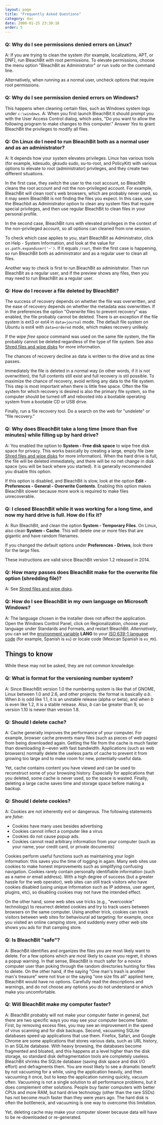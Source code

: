 ```yaml
---
layout: page
title: "Frequently Asked Questions"
category: doc
date: 2000-01-25 23:30:16
order: 5
---
```


### Q: Why do I see permissions denied errors on Linux?
A: If you are trying to clean the system (for example, localizations, APT, or DNF), run BleachBit with root permissions. To elevate permissions, choose the menu option "BleachBit as Administrator" _or_ run <tt>sudo</tt> on the command line.

Alternatively, when running as a normal user, uncheck options that require root permissions.

### Q: Why do I see permission denied errors on Windows?
This happens when cleaning certain files, such as Windows system logs under ``c:\windows``.
A: When you first launch BleachBit it should prompt you with the User Access Control dialog, which asks, "Do you want to allow the following program to make changes to this computer." Answer *Yes* to grant BleachBit the privileges to modify all files.

### Q: On Linux do I need to run BleachBit both as a normal user and as an administrator?
A: It depends how your system elevates privileges. Linux has various tools (for example, kdesudo, gksudo sudo, su-to-root, and PolicyKit) with various options to elevate to root (administrator) privileges, and they create two different situations.

In the first case, they switch the user to the root account, so BleachBit cleans the root account and not the non-privileged account. For example, BleachBit will clean root's web browsers, which are probably never used, so it may seem BleachBit is not finding the files you expect. In this case, use the Bleachbit as Administrator option to clean any system files that require special privileges, and then use regular BleachBit to clean files in your personal profile.

In the second case, BleachBit runs with elevated privileges in the context of the non-privileged account, so all options can cleaned from one session.

To check which case applies to you, start BleachBit as Administrator, click on Help - System Information, and look at the value for ```os.path.expanduser('~')```. If it equals ```/root```, then the first case is happening, so run BleachBit both as administrator and as a regular user to clean all files.

Another way to check is first to run BleachBit as administrator. Then run BleachBit as a regular user, and if the preview shows any files, then you may need to run BleachBit as a regular user.

### Q: How do I recover a file deleted by BleachBit?

The success of recovery depends on whether the file was overwritten, and the ease of recovery depends on whether the metadata was overwritten. If in the preferences the option "Overwrite files to prevent recovery" was enabled, the file probably cannot be deleted. There is an exception if the file system is ext3 or ext4 in `data=journal` mode. The default file system on Ubuntu is ext4 with `data=ordered` mode, which makes recovery unlikely.

If the *wipe free space* command was used on the same file system, the file probably cannot be deleted regardless of the type of file system. See also [Shred files and wipe disks](/doc/shred-files-and-wipe-disks.html) for more information.

The chances of recovery decline as data is written to the drive and as time passes.

Immediately the file is deleted in a normal way (in other words, if it is not overwritten), the full contents still exist and full recovery is stil possible. To maximize the chance of recovery, avoid writing any data to the file system. This step is most important when there is little free space. Often the file system for which recovery is desired is also the primary file system, so the computer should be turned off and rebooted into a bootable operating system from a bootable CD or USB drive.

Finally, run a file recovery tool. Do a search on the web for "undelete" or "file recovery."

### Q: Why does BleachBit take a long time (more than five minutes) while filling up by hard drive?
A: You enabled the option to **System - Free disk space** to wipe free disk space for privacy. This works basically by creating a large, empty file (see [Shred files and wipe disks](/documentation/shred-files-wipe-disk) for more information). When the hard drive is full, the file will be deleted immediately, and there will be no net change in disk space (you will be back where you started). It is generally recommended you disable this option.

If this option is disabled, and BleachBit is slow, look at the option **Edit - Preferences - General - Overwrite Contents**. Enabling this option makes BleachBit slower because more work is required to make files unrecoverable.

### Q: I closed BleachBit while it was working for a long time, and now my hard drive is full. How do I fix it?
A: Run BleachBit, and clean the option **System - Temporary Files**. On Linux, also clean **System - Cache**. This will delete one or more files that are gigantic and have random filenames.

If you changed the default options under **Preferences - Drives**, look there for the large files.

These instructions are valid since BleachBit version 1.2 released in 2014.


### Q: How many passes does BleachBit make for the overwrite file option (shredding file)?
A: See [Shred files and wipe disks](/doc/shred-files-and-wipe-disks.html).

### Q: How do I see BleachBit in my own language on Microsoft Windows?
A: The language chosen in the installer does not affect the application. Open the Windows Control Panel, click on Regionalization, choose your language under Standards and Formats, and restart BleachBit. _Alternatively_, you can set the [environment variable](https://support.microsoft.com/en-us/help/310519/how-to-manage-environment-variables-in-windows-xp) **LANG** to your [ISO 639-1 language code](https://en.wikipedia.org/wiki/List_of_ISO_639-1_codes) (for example, Spanish is ```es```) or locale code (Mexican Spanish is ```es_MX```).


## Things to know

While these may not be asked, they are not common knowledge:

### Q: What is format for the versioning number system?
A: Since BleachBit version 1.0 the numbering system is like that of GNOME, Linux between 1.0 and 2.6, and other projects: the format is basically *a.b*. When *b* is odd like 1.1, it is an unstable release (alpha or beta), and when *b* is even like 1.2, it is a stable release. Also, *b* can be greater than 9, so version 1.10 is newer than version 1.8.

### Q: Should I delete cache?
A: Cache generally improves the performance of your computer. For example, browser cache prevents many files (such as pieces of web pages) from being downloaded again. Getting the file from the cache is much faster than downloading it&mdash;even with fast bandwidth. Applications (such as web browsers) normally delete the useless parts of cache to prevent it from growing too large and to make room for new, potentially-useful data.

Yet, cache contains content you have viewed and can be used to reconstruct some of your browsing history. Especially for applications that you deleted, some cache is never used, so the space is wasted. Finally, deleting a large cache saves time and storage space before making a backup.

### Q: Should I delete cookies?
A: Cookies are not inherently evil or dangerous. The following statements are *false*:

*   Cookies have many uses besides advertising
*   Cookies cannot infect a computer like a virus
*   Cookies do not cause popup ads.
*   Cookies cannot read arbitrary information from your computer (such as your name, your credit card, or private documents)

Cookies perform useful functions such as maintaining your login information: this saves you the time of logging in again. Many web sites use cookies to make honest improvements such as simplifying confusing navigation. Cookies rarely contain personally identifiable information (such as a name or email address). With a high degree of success (but a greater hassle for the web operator), web sites can still track visitors who have cookies disabled (using unique information such as IP address, user agent, plugins, etc), so disabling cookies may not have the intended effect.

On the other hand, some web sites use tricks (e.g., "evercookie" technology) to resurrect deleted cookies and try to track users between browsers on the same computer. Using another trick, cookies can track visitors between web sites for behavioural ad targeting: for example, once you visited an online camping store, and suddenly every other web site shows you ads for that camping store.

### Q: Is BleachBit "safe"?
A: BleachBit identifies and organizes the files you are most likely want to delete. For a few options which are most likely to cause you regret, it shows a popup warning. In that sense, BleachBit is much safer for a novice computer user than poking through the random directories hunting for files to delete. On the other hand, if the saying "One man's trash is another man's treasure" were not true or the saying "one size fits all" applied here, BleachBit would have no options. Carefully read the descriptions and warnings, and do not choose any options you do not understand or which make you uncomfortable.

### Q: Will BleachBit make my computer faster?
A: BleachBit probably will not make your computer faster in general, but there are two specific ways you may see your computer become faster. First, by removing excess files, you may see an improvement in the speed of virus scanning and for disk backups. Second, vacuuming SQLite databases speed up applications that use them. Firefox, Safari, and Google Chrome are some applications that stores various data, such as URL history, in an SQLite database. With heavy browsing, the databases become fragmented and bloated, and this happens at a level higher than the disk storage, so standard disk defragmentation tools are completely useless. BleachBit shrinks the SQLite database (saving disk space and disk I/O effort) and defragments them. You are most likely to see a dramatic benefit by not vacuuming for a while, using the application heavily, and then vacuuming it once, but to keep the application running quickly, vacuum often. Vacuuming is not a single solution to all performance problems, but it does complement other solutions. People buy faster computers with better CPUs and more RAM, but hard drive technology (other than the rare SSDs) has not become much faster than they were years ago. The hard disk is often the bottleneck, and vacuuming is one way to overcome this limitation.

Yet, deleting cache may make your computer slower because data will have to be re-downloaded or re-generated.




